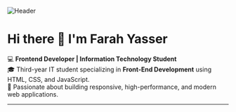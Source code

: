 ![Header](https://capsule-render.vercel.app/api?type=waving&color=gradient&height=150&section=header&text=Farah%20Yasser%20|%20Frontend%20Developer&fontSize=40&desc=Crafting%20Modern%20and%20Responsive%20Web%20Applications&descSize=18&descAlign=60&fontAlign=60&animation=twinkling)

# Hi there 👋 I'm Farah Yasser  

💻 **Frontend Developer | Information Technology Student**  
🎓 Third-year IT student specializing in **Front-End Development** using HTML, CSS, and JavaScript.  
🚀 Passionate about building responsive, high-performance, and modern web applications.  

---
